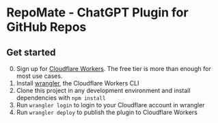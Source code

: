 # RepoMate - ChatGPT Plugin for GitHub Repos

## Get started

0. Sign up for [Cloudflare Workers](https://workers.dev). The free tier is more than enough for most use cases.
1. Install [wrangler](https://developers.cloudflare.com/workers/cli-wrangler/install-update), the Cloudflare Workers CLI
2. Clone this project in any development environment and install dependencies with `npm install`
3. Run `wrangler login` to login to your Cloudflare account in wrangler
4. Run `wrangler deploy` to publish the plugin to Cloudflare Workers
